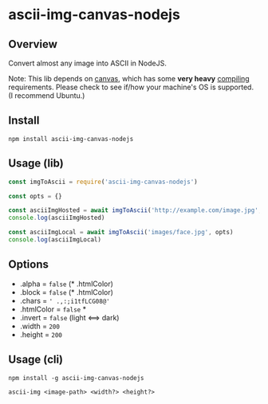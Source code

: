 # ascii-img-canvas-nodejs

## Overview

Convert almost any image into ASCII in NodeJS.

Note: This lib depends on [canvas](https://www.npmjs.com/package/canvas), which has some **very heavy** [compiling](https://www.npmjs.com/package/canvas#compiling) requirements. Please check to see if/how your machine's OS is supported. (I recommend Ubuntu.)

## Install

`npm install ascii-img-canvas-nodejs`

## Usage (lib)

```javascript
const imgToAscii = require('ascii-img-canvas-nodejs')

const opts = {}

const asciiImgHosted = await imgToAscii('http://example.com/image.jpg', opts)
console.log(asciiImgHosted)

const asciiImgLocal = await imgToAscii('images/face.jpg', opts)
console.log(asciiImgLocal)
```

## Options

- .alpha = `false`  (* .htmlColor)
- .block = `false`  (* .htmlColor)
- .chars = `' .,:;i1tfLCG08@'`
- .htmlColor = `false` *
- .invert = `false` (light <==> dark)
- .width = `200`
- .height = `200`

## Usage (cli)

`npm install -g ascii-img-canvas-nodejs`

`ascii-img <image-path> <width?> <height?>`
